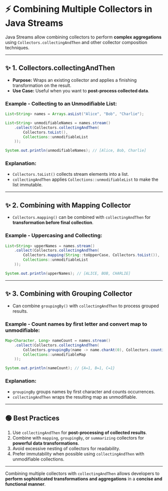 # ⚡ **Combining Multiple Collectors in Java Streams**

Java Streams allow combining collectors to perform **complex aggregations** using `Collectors.collectingAndThen` and other collector composition techniques.

---

## ✨ **1. Collectors.collectingAndThen**

- **Purpose:** Wraps an existing collector and applies a finishing transformation on the result.
- **Use Case:** Useful when you want to **post-process collected data**.

### Example - Collecting to an Unmodifiable List:

```java
List<String> names = Arrays.asList("Alice", "Bob", "Charlie");

List<String> unmodifiableNames = names.stream()
    .collect(Collectors.collectingAndThen(
        Collectors.toList(), 
        Collections::unmodifiableList
    ));

System.out.println(unmodifiableNames); // [Alice, Bob, Charlie]
```

### Explanation:

- `Collectors.toList()` collects stream elements into a list.
- `collectingAndThen` applies `Collections::unmodifiableList` to make the list immutable.

---

## ✨ **2. Combining with Mapping Collector**

- `Collectors.mapping()` can be combined with `collectingAndThen` for **transformation before final collection**.

### Example - Uppercasing and Collecting:

```java
List<String> upperNames = names.stream()
    .collect(Collectors.collectingAndThen(
        Collectors.mapping(String::toUpperCase, Collectors.toList()),
        Collections::unmodifiableList
    ));

System.out.println(upperNames); // [ALICE, BOB, CHARLIE]
```

---

## ✨ **3. Combining with Grouping Collector**

- Can combine `groupingBy()` with `collectingAndThen` to process grouped results.

### Example - Count names by first letter and convert map to unmodifiable:

```java
Map<Character, Long> nameCount = names.stream()
    .collect(Collectors.collectingAndThen(
        Collectors.groupingBy(name -> name.charAt(0), Collectors.counting()),
        Collections::unmodifiableMap
    ));

System.out.println(nameCount); // {A=1, B=1, C=1}
```

### Explanation:

- `groupingBy` groups names by first character and counts occurrences.
- `collectingAndThen` wraps the resulting map as unmodifiable.

---

## 🟢 **Best Practices**

1. Use `collectingAndThen` for **post-processing of collected results**.
2. Combine with `mapping`, `groupingBy`, or `summarizing` collectors for **powerful data transformations**.
3. Avoid excessive nesting of collectors for readability.
4. Prefer immutability when possible using `collectingAndThen` with unmodifiable collections.

---

Combining multiple collectors with `collectingAndThen` allows developers to **perform sophisticated transformations and aggregations** in a **concise and functional manner**.

